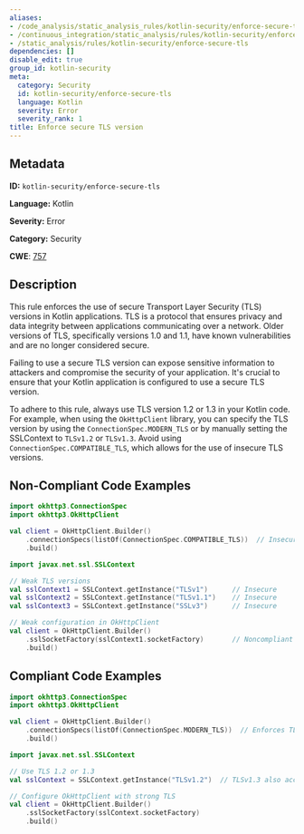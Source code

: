 ```yaml
---
aliases:
- /code_analysis/static_analysis_rules/kotlin-security/enforce-secure-tls
- /continuous_integration/static_analysis/rules/kotlin-security/enforce-secure-tls
- /static_analysis/rules/kotlin-security/enforce-secure-tls
dependencies: []
disable_edit: true
group_id: kotlin-security
meta:
  category: Security
  id: kotlin-security/enforce-secure-tls
  language: Kotlin
  severity: Error
  severity_rank: 1
title: Enforce secure TLS version
---
```

<!--  SOURCED FROM https://github.com/DataDog/datadog-static-analyzer-rule-docs -->


## Metadata
**ID:** `kotlin-security/enforce-secure-tls`

**Language:** Kotlin

**Severity:** Error

**Category:** Security

**CWE**: [757](https://cwe.mitre.org/data/definitions/757.html)

## Description
This rule enforces the use of secure Transport Layer Security (TLS) versions in Kotlin applications. TLS is a protocol that ensures privacy and data integrity between applications communicating over a network. Older versions of TLS, specifically versions 1.0 and 1.1, have known vulnerabilities and are no longer considered secure.

Failing to use a secure TLS version can expose sensitive information to attackers and compromise the security of your application. It's crucial to ensure that your Kotlin application is configured to use a secure TLS version.

To adhere to this rule, always use TLS version 1.2 or 1.3 in your Kotlin code. For example, when using the `OkHttpClient` library, you can specify the TLS version by using the `ConnectionSpec.MODERN_TLS` or by manually setting the SSLContext to `TLSv1.2` or `TLSv1.3`. Avoid using `ConnectionSpec.COMPATIBLE_TLS`, which allows for the use of insecure TLS versions.

## Non-Compliant Code Examples
```kotlin
import okhttp3.ConnectionSpec
import okhttp3.OkHttpClient

val client = OkHttpClient.Builder()
    .connectionSpecs(listOf(ConnectionSpec.COMPATIBLE_TLS))  // Insecure: allows older versions
    .build()
```

```kotlin
import javax.net.ssl.SSLContext

// Weak TLS versions
val sslContext1 = SSLContext.getInstance("TLSv1")      // Insecure
val sslContext2 = SSLContext.getInstance("TLSv1.1")    // Insecure
val sslContext3 = SSLContext.getInstance("SSLv3")      // Insecure

// Weak configuration in OkHttpClient
val client = OkHttpClient.Builder()
    .sslSocketFactory(sslContext1.socketFactory)       // Noncompliant
    .build()
```

## Compliant Code Examples
```kotlin
import okhttp3.ConnectionSpec
import okhttp3.OkHttpClient

val client = OkHttpClient.Builder()
    .connectionSpecs(listOf(ConnectionSpec.MODERN_TLS))  // Enforces TLS 1.2+
    .build()
```

```kotlin
import javax.net.ssl.SSLContext

// Use TLS 1.2 or 1.3
val sslContext = SSLContext.getInstance("TLSv1.2")  // TLSv1.3 also acceptable

// Configure OkHttpClient with strong TLS
val client = OkHttpClient.Builder()
    .sslSocketFactory(sslContext.socketFactory)
    .build()
```
